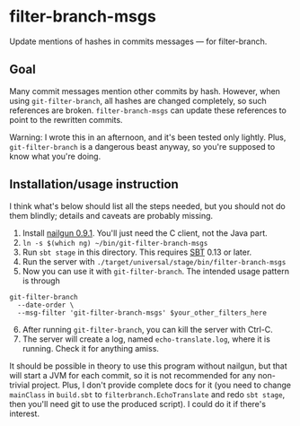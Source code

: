 filter-branch-msgs
==================

Update mentions of hashes in commits messages — for filter-branch.

Goal
----

Many commit messages mention other commits by hash. However, when using `git-filter-branch`, all hashes are changed completely, so such references are broken. `filter-branch-msgs` can update these references to point to the rewritten commits.

Warning: I wrote this in an afternoon, and it's been tested only lightly. Plus, `git-filter-branch` is a dangerous beast anyway, so you're supposed to know what you're doing.

Installation/usage instruction
------------------------

I think what's below should list all the steps needed, but you should not do them blindly; details and caveats are probably missing.

1. Install [nailgun 0.9.1](http://www.martiansoftware.com/nailgun/). You'll just need the C client, not the Java part.
2. `ln -s $(which ng) ~/bin/git-filter-branch-msgs`
3. Run `sbt stage` in this directory. This requires [SBT](http://www.scala-sbt.org/) 0.13 or later.
4. Run the server with `./target/universal/stage/bin/filter-branch-msgs`
5. Now you can use it with `git-filter-branch`.
    The intended usage pattern is through

  ```
  git-filter-branch
    --date-order \
    --msg-filter 'git-filter-branch-msgs' $your_other_filters_here
  ```

6. After running `git-filter-branch`, you can kill the server with Ctrl-C.
7. The server will create a log, named `echo-translate.log`, where it is running. Check it for anything amiss.

It should be possible in theory to use this program without nailgun, but that will start a JVM for each commit, so it is not recommended for any non-trivial project.
Plus, I don't provide complete docs for it (you need to change `mainClass` in `build.sbt` to `filterbranch.EchoTranslate` and redo `sbt stage`, then you'll need git to use the produced script). I could do it if there's interest.
